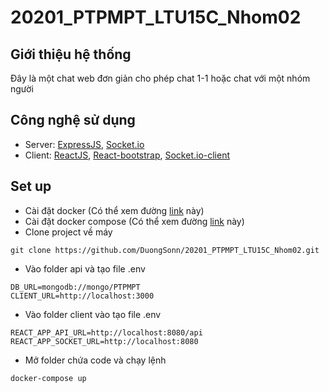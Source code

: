 # 20201_PTPMPT_LTU15C_Nhom02
## Giới thiệu hệ thống
Đây là một chat web đơn giản cho phép chat 1-1 hoặc chat với một nhóm người
## Công nghệ sử dụng
- Server: [ExpressJS](https://expressjs.com/), [Socket.io](https://socket.io/)
- Client: [ReactJS](https://reactjs.org/), [React-bootstrap](https://react-bootstrap.github.io/), [Socket.io-client](https://www.npmjs.com/package/socket.io-client)
## Set up
* Cài đặt docker (Có thể xem đường [link](https://docs.docker.com/get-docker/) này)
* Cài đặt docker compose (Có thể xem đường [link](https://docs.docker.com/compose/install/) này)
* Clone project về máy
```
git clone https://github.com/DuongSonn/20201_PTPMPT_LTU15C_Nhom02.git
```
* Vào folder api và tạo file .env
```
DB_URL=mongodb://mongo/PTPMPT
CLIENT_URL=http://localhost:3000
```
* Vào folder client vào tạo file .env
```
REACT_APP_API_URL=http://localhost:8080/api
REACT_APP_SOCKET_URL=http://localhost:8080
```
* Mở folder chứa code và chạy lệnh
```
docker-compose up
```
